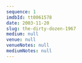 ```yaml
---
sequence: 1
imdbId: tt0061578
date: 2003-11-20
slug: the-dirty-dozen-1967
medium: null
venue: null
venueNotes: null
mediumNotes: null
---
```


